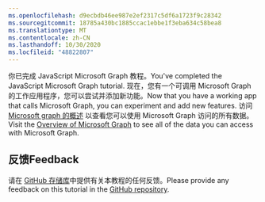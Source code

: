 ```yaml
---
ms.openlocfilehash: d9ecbdb46ee987e2ef2317c5df6a1723f9c28342
ms.sourcegitcommit: 18785a430bc1885ccac1ebbe1f3eba634c58bea8
ms.translationtype: MT
ms.contentlocale: zh-CN
ms.lasthandoff: 10/30/2020
ms.locfileid: "48822807"
---
```

<!-- markdownlint-disable MD002 MD041 -->

<span data-ttu-id="f68f8-101">你已完成 JavaScript Microsoft Graph 教程。</span><span class="sxs-lookup"><span data-stu-id="f68f8-101">You've completed the JavaScript Microsoft Graph tutorial.</span></span> <span data-ttu-id="f68f8-102">现在，您有一个可调用 Microsoft Graph 的工作应用程序，您可以尝试并添加新功能。</span><span class="sxs-lookup"><span data-stu-id="f68f8-102">Now that you have a working app that calls Microsoft Graph, you can experiment and add new features.</span></span> <span data-ttu-id="f68f8-103">访问 [Microsoft graph 的概述](/graph/overview) 以查看您可以使用 Microsoft Graph 访问的所有数据。</span><span class="sxs-lookup"><span data-stu-id="f68f8-103">Visit the [Overview of Microsoft Graph](/graph/overview) to see all of the data you can access with Microsoft Graph.</span></span>

## <a name="feedback"></a><span data-ttu-id="f68f8-104">反馈</span><span class="sxs-lookup"><span data-stu-id="f68f8-104">Feedback</span></span>

<span data-ttu-id="f68f8-105">请在 [GitHub 存储库](https://github.com/microsoftgraph/msgraph-training-javascriptspa)中提供有关本教程的任何反馈。</span><span class="sxs-lookup"><span data-stu-id="f68f8-105">Please provide any feedback on this tutorial in the [GitHub repository](https://github.com/microsoftgraph/msgraph-training-javascriptspa).</span></span>
